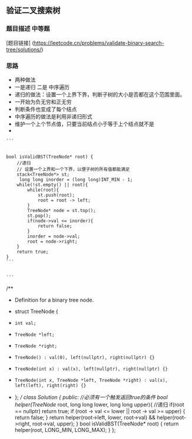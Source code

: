 ## 验证二叉搜索树

### 题目描述 中等题

[题目链接] (https://leetcode.cn/problems/validate-binary-search-tree/solutions/)

### 思路

- 两种做法
- 一是递归 二是 中序遍历
- 递归的做法：设置一个上界下界，判断子树的大小是否都在这个范围里面。
- 一开始为负无穷和正无穷
- 判断条件也变成了每个结点
- 中序遍历的做法是利用非递归形式
- 维护一个上个节点值，只要当前结点小于等于上个结点就不是
- 




    ```


    bool isValidBST(TreeNode* root) {
        //递归
        // 设置一个上界和一个下界，以便子树的所有值都能满足
        stack<TreeNode*> st;
         long long inorder = (long long)INT_MIN - 1;
        while(!st.empty() || root){
            while(root){
                st.push(root);
                root = root -> left;
            }
            TreeNode* node = st.top();
            st.pop();
            if(node->val <= inorder){
                return false;
            }
            inorder = node->val;
            root = node->right;
        }
        return true;
    }
    ```


    ```
/**
 * Definition for a binary tree node.
 * struct TreeNode {
 *     int val;
 *     TreeNode *left;
 *     TreeNode *right;
 *     TreeNode() : val(0), left(nullptr), right(nullptr) {}
 *     TreeNode(int x) : val(x), left(nullptr), right(nullptr) {}
 *     TreeNode(int x, TreeNode *left, TreeNode *right) : val(x), left(left), right(right) {}
 * };
 */
class Solution {
public:
//必须有一个触发返回true的条件
    bool helper(TreeNode* root, long long lower, long long upper){
         //递归
        if(root == nullptr) return true;
        if (root -> val <= lower || root -> val >= upper) {
            return false;
        }
        return helper(root->left, lower, root->val) && helper(root->right, root->val, upper);
    }
    bool isValidBST(TreeNode* root) {
       return helper(root, LONG_MIN, LONG_MAX);
    }
};

    ```
